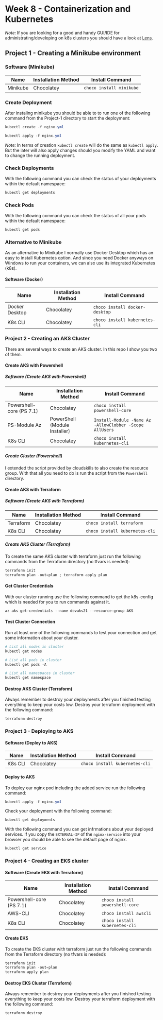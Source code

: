 # Week 8 - Containerization and Kubernetes

_Note:_ If you are looking for a good and handy GUI/IDE for administrating/developing on k8s clusters you should have a look at [Lens](https://k8slens.dev/).

## Project 1 - Creating a Minikube environment

### Software (Minikube)

| Name     | Installation Method | Install Command          |
| -------- | ------------------- | ------------------------ |
| Minikube | Chocolatey          | `choco install minikube` |

### Create Deployment

After instaling minikube you should be able to to run one of the following command from the Project-1 directory to start the deployment:

```Powershell
kubectl create -f nginx.yml
```

```Powershell
kubectl apply -f nginx.yml
```

_Note:_ In terms of creation `kubectl create` will do the same as `kubectl apply`. But the later will also apply changes should you modify the YAML and want to change the running deployment.

### Check Deployments

With the following command you can check the status of your deployments within the default namespace:

```Powershell
kubectl get deployments
```

### Check Pods

With the following command you can check the status of all your pods within the default namespace:

```Powershell
kubectl get pods
```

### Alternative to Minikube

As an alternative to Minikube I normally use Docker Desktop which has an easy to install Kubernetes option.
And since you need Docker anyways on Windows to run your containers, we can also use its integrated Kubernetes (k8s).

#### Software (Docker)

| Name           | Installation Method | Install Command                |
| -------------- | ------------------- | ------------------------------ |
| Docker Desktop | Chocolatey          | `choco install docker-desktop` |
| K8s CLI        | Chocolatey          | `choco install kubernetes-cli` |

### Project 2 - Creating an AKS Cluster

There are several ways to create an AKS cluster.
In this repo I show you two of them.

#### Create AKS with Powershell

##### Software (Create AKS with Powershell)

| Name                     | Installation Method           | Install Command                                         |
| ------------------------ | ----------------------------- | ------------------------------------------------------- |
| Powershell-core (PS 7.1) | Chocolatey                    | `choco install powershell-core`                         |
| PS-Module Az             | PowerShell (Module Installer) | `Install-Module -Name Az -AllowClobber -Scope AllUsers` |
| K8s CLI                  | Chocolatey                    | `choco install kubernetes-cli`                          |

##### Create Cluster (Powershell)

I extended the script provided by cloudskills to also create the resource group.
With that all you need to do is run the script from the `Powershell` directory.

#### Create AKS with Terraform

##### Software (Create AKS with Terraform)

| Name      | Installation Method | Install Command                |
| --------- | ------------------- | ------------------------------ |
| Terraform | Chocolatey          | `choco install terraform`      |
| K8s CLI   | Chocolatey          | `choco install kubernetes-cli` |

##### Create AKS Cluster (Terraform)

To create the same AKS cluster with terraform just run the following commands from the Terraform directory (no tfvars is needed):

```Powershell
terraform init
terraform plan -out=plan ; terraform apply plan
```

#### Get Cluster Credentials

With our cluster running use the following command to get the k8s-config which is needed for you to run commands against it.

```Powershell
az aks get-credentials --name devaks21 --resource-group AKS
```

#### Test Cluster Connection

Run at least one of the following commands to test your connection and get some information about your cluster.

```Powershell
# List all nodes in cluster
kubectl get nodes
```

```Powershell
# List all pods in cluster
kubectl get pods -A
```

```Powershell
# List all namespaces in cluster
kubectl get namespace
```

#### Destroy AKS Cluster (Terraform)

Always remember to destroy your deployments after you finished testing everything to keep your costs low.
Destroy your terraform deployment with the following command:

```Powershell
terraform destroy
```

### Project 3 - Deploying to AKS

#### Software (Deploy to AKS)

| Name    | Installation Method | Install Command                |
| ------- | ------------------- | ------------------------------ |
| K8s CLI | Chocolatey          | `choco install kubernetes-cli` |

#### Deploy to AKS

To deploy our nginx pod including the added service run the following command:

```Powershell
kubectl apply -f nginx.yml
```

Check your deployment with the following command:

```Powershell
kubectl get deployments
```

With the following command you can get infrmations about your deployed services.
If you copy the `EXTERNAL-IP` of the `nginx-service` into your browser you should be able to see the default page of nginx.

```Powershell
kubectl get service
```

### Project 4 - Creating an EKS cluster

#### Software (Create EKS with Terraform)

| Name                     | Installation Method | Install Command                 |
| ------------------------ | ------------------- | ------------------------------- |
| Powershell-core (PS 7.1) | Chocolatey          | `choco install powershell-core` |
| AWS-CLI                  | Chocolatey          | `choco install awscli`          |
| K8s CLI                  | Chocolatey          | `choco install kubernetes-cli`  |

#### Create EKS

To create the EKS cluster with terraform just run the following commands from the Terraform directory (no tfvars is needed):

```Powershell
terraform init
terraform plan -out=plan
terraform apply plan
```

#### Destroy EKS Cluster (Terraform)

Always remember to destroy your deployments after you finished testing everything to keep your costs low.
Destroy your terraform deployment with the following command:

```Powershell
terraform destroy
```
